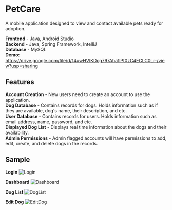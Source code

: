 # PetCare
A mobile application designed to view and contact available pets ready for adoption.<br />

**Frontend** - Java, Android Studio <br />
**Backend** - Java, Spring Framework, IntelliJ <br />
**Database** - MySQL <br />
**Demo:** https://drive.google.com/file/d/14uwHVIKDcg797Aha1lPt0zC4ECLC0Lr-/view?usp=sharing <br />

## Features<br />
**Account Creation** - New users need to create an account to use the application. <br />
**Dog Database** - Contains records for dogs. Holds information such as if they are available, dog's name, their description, and etc.<br />
**User Database** - Contains records for users. Holds information such as email address, name, password, and etc.<br />
**Displayed Dog List** - Displays real time information about the dogs and their availability.<br />
**Admin Permissions** - Admin flagged accounts will have permissions to add, edit, create, and delete dogs in the records.<br />

## Sample
**Login**
![Login](https://github.com/ElijahTam-od/PetCare/assets/163732378/b36e1496-9a15-494b-a03e-d97ccd6f108e)

**Dashboard**
![Dashboard](https://github.com/ElijahTam-od/PetCare/assets/163732378/34a8f0fb-4081-4001-bc64-f3aa8c96bf75)

**Dog List**
![DogList](https://github.com/ElijahTam-od/PetCare/assets/163732378/f139c75e-56f9-415f-a932-a7013792563e)

**Edit Dog**
![EditDog](https://github.com/ElijahTam-od/PetCare/assets/163732378/ad327c51-5118-4585-ab28-f9e98c2db35f)



